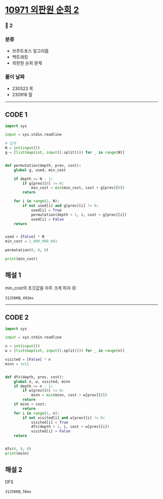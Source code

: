 # [10971 외판원 순회 2](https://www.acmicpc.net/problem/10971)

### 🥈 2

### 분류

- 브루트포스 알고리즘
- 백트래킹
- 외판원 순회 문제

### 풀이 날짜

- 230323 목
- 230918 월

---

## CODE 1

```python
import sys

input = sys.stdin.readline

# 입력
N = int(input())
g = [list(map(int, input().split())) for _ in range(N)]


def permutation(depth, prev, cost):
    global g, used, min_cost

    if depth >= N - 1:
        if g[prev][0] != 0:
            min_cost = min(min_cost, cost + g[prev][0])
        return

    for i in range(1, N):
        if not used[i] and g[prev][i] != 0:
            used[i] = True
            permutation(depth + 1, i, cost + g[prev][i])
            used[i] = False
    return


used = [False] * N
min_cost = 1_000_000_001

permutation(0, 0, 0)

print(min_cost)

```

## 해설 1

min_cost의 초깃값을 아주 크게 하자 😠

`31256KB`, `492ms`

---

## CODE 2

```python
import sys

input = sys.stdin.readline

n = int(input())
w = [list(map(int, input().split())) for _ in range(n)]

visited = [False] * n
minn = 1e11


def dfs(depth, prev, cost):
    global n, w, visited, minn
    if depth == n - 1:
        if w[prev][0] != 0:
            minn = min(minn, cost + w[prev][0])
        return
    if minn < cost:
        return
    for i in range(1, n):
        if not visited[i] and w[prev][i] != 0:
            visited[i] = True
            dfs(depth + 1, i, cost + w[prev][i])
            visited[i] = False
    return


dfs(0, 0, 0)
print(minn)
```

## 해설 2

DFS

`31256KB`, `56ms`
